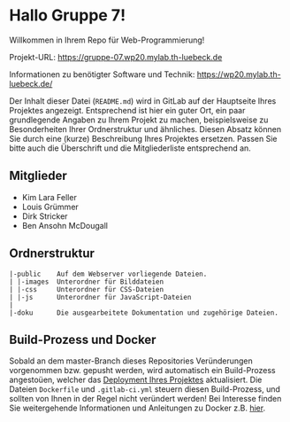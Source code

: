 # Hallo Gruppe 7!

Willkommen in Ihrem Repo für Web-Programmierung!

Projekt-URL: https://gruppe-07.wp20.mylab.th-luebeck.de

Informationen zu benötigter Software und Technik: https://wp20.mylab.th-luebeck.de/

Der Inhalt dieser Datei (`README.md`) wird in GitLab auf der Hauptseite Ihres Projektes angezeigt. Entsprechend ist hier ein guter Ort, ein paar grundlegende Angaben zu Ihrem Projekt zu machen, beispielsweise zu Besonderheiten Ihrer Ordnerstruktur und ähnliches. Diesen Absatz können Sie durch eine (kurze) Beschreibung Ihres Projektes ersetzen. Passen Sie bitte auch die Überschrift und die Mitgliederliste entsprechend an.

## Mitglieder

- Kim Lara Feller
- Louis Grümmer
- Dirk Stricker
- Ben Ansohn McDougall

## Ordnerstruktur

    |-public    Auf dem Webserver vorliegende Dateien.
    | |-images  Unterordner für Bilddateien
    | |-css     Unterordner für CSS-Dateien
    | |-js      Unterordner für JavaScript-Dateien
    |
    |-doku      Die ausgearbeitete Dokumentation und zugehörige Dateien.

## Build-Prozess und Docker

Sobald an dem master-Branch dieses Repositories Veründerungen vorgenommen bzw. gepusht werden, wird automatisch ein Build-Prozess angestoüen, welcher das [Deployment Ihres Projektes](https://gruppe-07.wp20.mylab.th-luebeck.de) aktualisiert. Die Dateien `Dockerfile` und `.gitlab-ci.yml` steuern diesen Build-Prozess, und sollten von Ihnen in der Regel nicht veründert werden! Bei Interesse finden Sie weitergehende Informationen und Anleitungen zu Docker z.B. [hier](https://doku.mylab.th-luebeck.de/docs/docker/).
